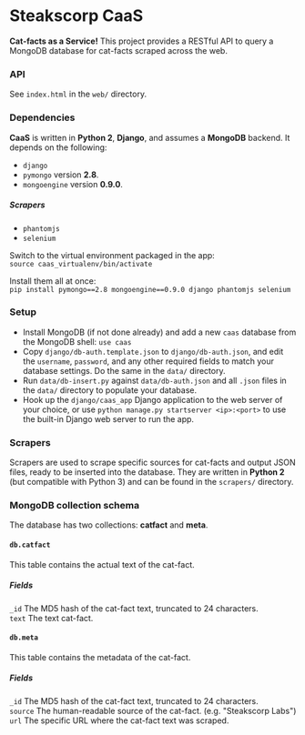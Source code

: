 # Steakscorp CaaS
**Cat-facts as a Service!** This project provides a RESTful API to query a MongoDB database for cat-facts scraped across the web.

### API
See `index.html` in the `web/` directory.

### Dependencies
**CaaS** is written in **Python 2**, **Django**, and assumes a **MongoDB** backend. It depends on the following:
 * `django`
 * `pymongo` version **2.8**.
 * `mongoengine` version **0.9.0**.
##### Scrapers
 * `phantomjs`
 * `selenium`

Switch to the virtual environment packaged in the app:<br />
`source caas_virtualenv/bin/activate`

Install them all at once:<br />
`pip install pymongo==2.8 mongoengine==0.9.0 django phantomjs selenium`

### Setup
 * Install MongoDB (if not done already) and add a new `caas` database from the MongoDB shell: `use caas`
 * Copy `django/db-auth.template.json` to `django/db-auth.json`, and edit the `username`, `password`, and any other required fields to match your database settings. Do the same in the `data/` directory.
 * Run `data/db-insert.py` against `data/db-auth.json` and all `.json` files in the `data/` directory to populate your database.
 * Hook up the `django/caas_app` Django application to the web server of your choice, or use `python manage.py startserver <ip>:<port>` to use the built-in Django web server to run the app.

### Scrapers
Scrapers are used to scrape specific sources for cat-facts and output JSON files, ready to be inserted into the database. They are written in **Python 2** (but compatible with Python 3) and can be found in the `scrapers/` directory.

### MongoDB collection schema
The database has two collections: **catfact** and **meta**.

#### `db.catfact`
This table contains the actual text of the cat-fact.

##### Fields
`_id` The MD5 hash of the cat-fact text, truncated to 24 characters.<br>
`text` The text cat-fact.

#### `db.meta`
This table contains the metadata of the cat-fact.

##### Fields
`_id` The MD5 hash of the cat-fact text, truncated to 24 characters.<br>
`source` The human-readable source of the cat-fact. (e.g. "Steakscorp Labs") <br>
`url` The specific URL where the cat-fact text was scraped.
